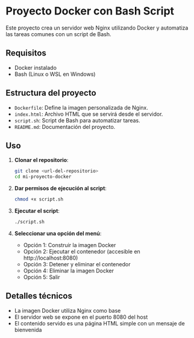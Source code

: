

# Proyecto Docker con Bash Script

Este proyecto crea un servidor web Nginx utilizando Docker y automatiza las tareas comunes con un script de Bash.

## Requisitos

- Docker instalado
- Bash (Linux o WSL en Windows)

## Estructura del proyecto

- `Dockerfile`: Define la imagen personalizada de Nginx.
- `index.html`: Archivo HTML que se servirá desde el servidor.
- `script.sh`: Script de Bash para automatizar tareas.
- `README.md`: Documentación del proyecto.

## Uso

1. **Clonar el repositorio**:
   ```bash
   git clone <url-del-repositorio>
   cd mi-proyecto-docker 

2. **Dar permisos de ejecución al script**:
   ```bash
   chmod +x script.sh
   ```

3. **Ejecutar el script**:
   ```bash
   ./script.sh
   ```

4. **Seleccionar una opción del menú**:
   - Opción 1: Construir la imagen Docker
   - Opción 2: Ejecutar el contenedor (accesible en http://localhost:8080)
   - Opción 3: Detener y eliminar el contenedor
   - Opción 4: Eliminar la imagen Docker
   - Opción 5: Salir

## Detalles técnicos

- La imagen Docker utiliza Nginx como base
- El servidor web se expone en el puerto 8080 del host
- El contenido servido es una página HTML simple con un mensaje de bienvenida
